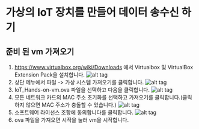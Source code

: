# 가상의 IoT 장치를 만들어 데이터 송수신 하기

## 준비 된 vm 가져오기
1. https://www.virtualbox.org/wiki/Downloads 에서 Virtualbox 및 VirtualBox Extension Pack을 설치합니다.
   ![alt tag](https://github.com/janghe11/IoT_Hands-On-Lab/blob/master/pictures/301_Virtualbox_001.png)
2. 상단 메뉴에서 파일 -> 가상 시스템 가져오기를 클릭합니다.
   ![alt tag](https://github.com/janghe11/IoT_Hands-On-Lab/blob/master/pictures/301_Virtualbox_002.png)
3. IoT_Hands-on-vm.ova 파일을 선택하고 다음을 클릭합니다.
   ![alt tag](https://github.com/janghe11/IoT_Hands-On-Lab/blob/master/pictures/301_Virtualbox_003.png)
4. 모든 네트워크 카드의 MAC 주소 초기화를 선택하고 가져오기를 클릭합니다.(클릭하지 않으면 MAC 주소가 충돌할 수 있습니다.)
   ![alt tag](https://github.com/janghe11/IoT_Hands-On-Lab/blob/master/pictures/301_Virtualbox_004.png)
5. 소프트웨어 라이선스 조항에 동의합니다를 클릭합니다.
   ![alt tag](https://github.com/janghe11/IoT_Hands-On-Lab/blob/master/pictures/301_Virtualbox_006.png)
6. ova 파일을 가져오면 시작을 눌러 vm을 시작합니다.
